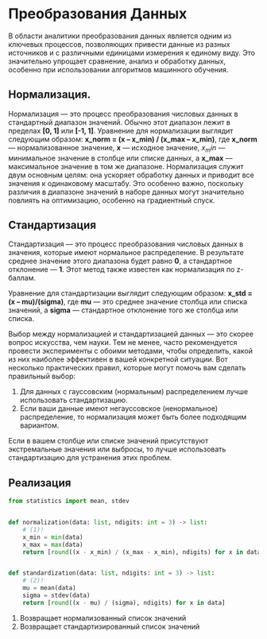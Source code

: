 # Преобразования Данных

В области аналитики преобразования данных является одним из ключевых процессов, позволяющих привести данные из разных источников и с различными единицами измерения к единому виду. Это значительно упрощает сравнение, анализ и обработку данных, особенно при использовании алгоритмов машинного обучения.

## Нормализация.

Нормализация — это процесс преобразования числовых данных в стандартный диапазон значений. Обычно этот диапазон лежит в пределах __[0, 1]__ или __[-1, 1]__.
Уравнение для нормализации выглядит следующим образом: __x_norm = (x – x_min) / (x_max – x_min)__, где __x_norm__ — нормализованное значение, __x__ — исходное значение, $x_min$ — минимальное значение в столбце или списке данных, а __x_max__ — максимальное значение в том же диапазоне.
Нормализация служит двум основным целям: она ускоряет обработку данных и приводит все значения к одинаковому масштабу. Это особенно важно, поскольку различия в диапазоне значений в наборе данных могут значительно повлиять на оптимизацию, особенно на градиентный спуск.

## Стандартизация

Стандартизация — это процесс преобразования числовых данных в значения, которые имеют нормальное распределение. В результате среднее значение этого диапазона будет равно __0__, а стандартное отклонение — __1__. Этот метод также известен как нормализация по z-баллам.

Уравнение для стандартизации выглядит следующим образом: __x_std = (x – mu)/(sigma)__, где __mu__ — это среднее значение столбца или списка значений, а __sigma__ — стандартное отклонение того же столбца или списка.

Выбор между нормализацией и стандартизацией данных — это скорее вопрос искусства, чем науки. Тем не менее, часто рекомендуется провести эксперименты с обоими методами, чтобы определить, какой из них наиболее эффективен в вашей конкретной ситуации.
Вот несколько практических правил, которые могут помочь вам сделать правильный выбор:
1. Для данных с гауссовским (нормальным) распределением лучше использовать стандартизацию.
2. Если ваши данные имеют негауссовское (ненормальное) распределение, то нормализация может быть более подходящим вариантом.

Если в вашем столбце или списке значений присутствуют экстремальные значения или выбросы, то лучше использовать стандартизацию для устранения этих проблем.

## Реализация

```python title="python"
from statistics import mean, stdev


def normalization(data: list, ndigits: int = 3) -> list:
    # (1)!
    x_min = min(data)
    x_max = max(data)
    return [round((x - x_min) / (x_max - x_min), ndigits) for x in data]


def standardization(data: list, ndigits: int = 3) -> list:
    # (2)!
    mu = mean(data)
    sigma = stdev(data)
    return [round((x - mu) / (sigma), ndigits) for x in data]
```

1. Возвращает нормализованный список значений
2. Возвращает стандартизированный список значений
